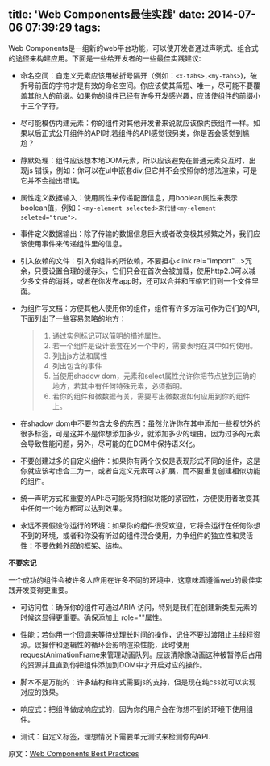 title: 'Web Components最佳实践'
date: 2014-07-06 07:39:29
tags:
---

Web Components是一组新的web平台功能，可以使开发者通过声明式、组合式的途径来构建应用。下面是一些给开发者的一些最佳实践建议:

*	命名空间：自定义元素应该用破折号隔开（例如：`<x-tabs>,<my-tabs>`)，破折号前面的字符才是有效的命名空间。你应该使其简短、唯一，尽可能不要覆盖其他人的前缀。如果你的组件已经有许多开发感兴趣，应该使组件的前缀小于三个字符。

*	尽可能模仿内建元素：你的组件对其他开发者来说就应该像内嵌组件一样。如果以后正式公开组件的API时,若组件的API感觉很另类，你是否会感觉到尴尬？

*	静默处理：组件应该想本地DOM元素，所以应该避免在普通元素交互时，出现js 错误，例如：你可以在ul中嵌套div,但它并不会按照你的想法渲染，可是它并不会抛出错误。

*	属性定义数据输入：使用属性来传递配置信息，用boolean属性来表示boolean值，例如：`<my-element selected>来代替<my-element seleted="true">`.

*	事件定义数据输出：除了传输的数据信息巨大或者改变极其频繁之外，我们应该使用事件来传递组件里的信息。

*	引入依赖的文件：引入你组件的所依赖，不要担心<link rel="import"...>冗余，只要设置合理的缓存头，它们只会在首次会被加载，使用http2.0可以减少多文件的消耗，或者在你发布app时，还可以合并和压缩它们到一个文件里面。

*	为组件写文档：方便其他人使用你的组件，组件有许多方法可作为它们的API,下面列出了一些容易忽略的地方：
	> 1. 通过实例标记可以简明的描述属性。
	>2. 若一个组件是设计嵌套在另一个中的，需要表明在其中如何使用。
	>3. 列出js方法和属性
	>4. 列出包含的事件
	>5. 当使用shadow dom，<content>元素和select属性允许你把节点放到正确的地方，若其中有任何特殊元素，必须指明。
	>6. 若你的组件和微数据有关，需要写出微数据如何应用到你的组件上。
	
<!-- more -->
*	在shadow dom中不要包含太多的东西：虽然允许你在其中添加一些视觉外的很多标签，可是这并不是你想添加多少，就添加多少的理由。因为过多的元素会导致性能问题，另外，尽可能的在DOM中保持语义化。

*	不要创建过多的自定义组件：如果你有两个仅仅是表现形式不同的组件，这是你就应该考虑合二为一，或者自定义元素可以扩展，而不要重复创建相似功能的组件。

*	统一声明方式和重要的API:尽可能保持相似功能的紧密性，方便使用者改变其中任何一个地方都可以达到效果。

*	永远不要假设你运行的环境：如果你的组件很受欢迎，它将会运行在任何你想不到的环境，或者和你没有听过的组件混合使用，力争组件的独立性和灵活性：不要依赖外部的框架、结构。

__不要忘记__

一个成功的组件会被许多人应用在许多不同的环境中，这意味着遵循web的最佳实践开发变得更重要。

*	可访问性：确保你的组件可通过ARIA 访问，特别是我们在创建新类型元素的时候这显得更重要。确保添加上 role=""属性。

*	性能：若你用一个回调来等待处理长时间的操作，记住不要过渡阻止主线程资源。误操作和逻辑性的循环会影响渲染性能，此时使用requestAnimationFrame来管理动画队列。应该清除像动画这种被暂停后占用的资源并且直到你把组件添加到DOM中才开启对应的操作。

*	脚本不是万能的：许多结构和样式需要js的支持，但是现在纯css就可以实现对应的效果。

*	响应式：把组件做成响应式的，因为你的用户会在你想不到的环境下使用组件。

*	测试：自定义标签，理想情况下需要单元测试来检测你的API.

原文：[Web Components Best Practices](http://webcomponents.org/articles/web-components-best-practices/)